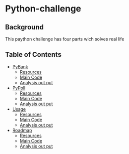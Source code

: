 # Python-challenge

## Background

This paython challenge has four parts wich solves real life 

<!-- TABLE OF CONTENTS -->
## Table of Contents

* [PyBank](#PyBank)
  * [Resources](#Resources)
  * [Main Code](#main.py)
  * [Analysis out put](#installation)
* [PyPoll](#PyPoll)
  * [Resources](#Resources)
  * [Main Code](#main.py)
  * [Analysis out put](#installation)
* [Usage](#usage)
  * [Resources](#Resources)
  * [Main Code](#main.py)
  * [Analysis out put](#installation)
* [Roadmap](#roadmap)
  * [Resources](#Resources)
  * [Main Code](#main.py)
  * [Analysis out put](#installation)
